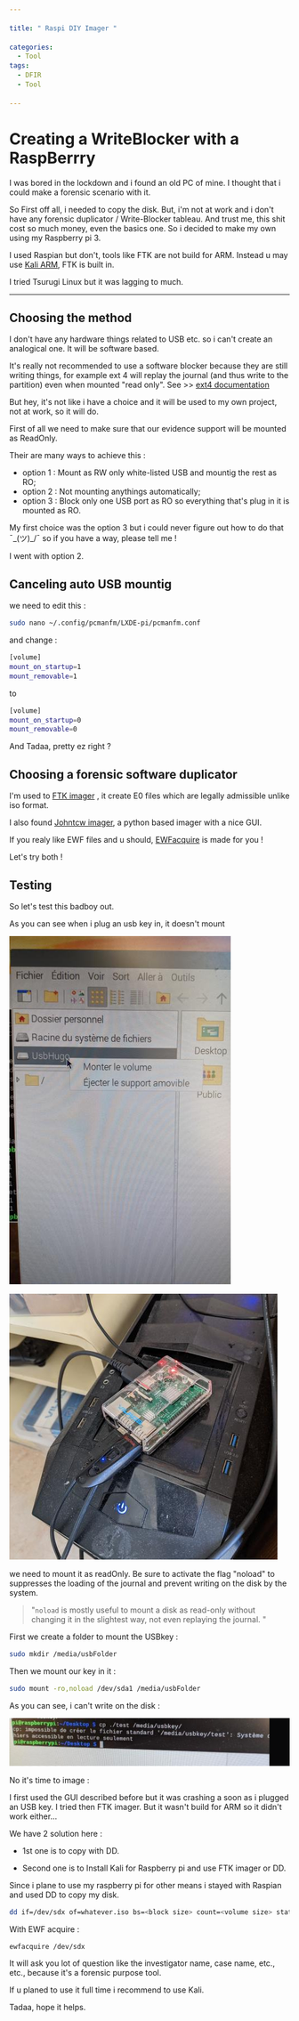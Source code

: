 ```yaml
---

title: " Raspi DIY Imager "

categories:
  - Tool
tags:
  - DFIR
  - Tool

---
```


# Creating a  WriteBlocker with a  RaspBerrry

I  was bored in the lockdown and i found an old PC of mine. I thought  that i could make a forensic scenario with it.

So First off all, i needed to copy the disk. But, i'm not at work and i don't have any forensic duplicator / Write-Blocker tableau. And trust me, this shit cost so much money, even the basics one. So i decided to make my own using my Raspberry pi 3.

I used Raspian but don't, tools like FTK are not build for ARM. Instead u may use [Kali ARM](https://www.kali.org/docs/arm/kali-linux-raspberry-pi/. "kali for raspberry"), FTK is built in.

I tried Tsurugi Linux but it was lagging to much.

---

## Choosing the method

I don't have any hardware things related to USB etc. so i can't create an analogical one. It will be software based.

It's really not recommended to use  a software blocker because they are still writing things, for example ext 4 will replay the journal (and thus write to the partition) even when mounted "read only". See >>  [ext4 documentation](https://www.kernel.org/doc/Documentation/filesystems/ext4.txt "ext4 documentation")

But hey, it's not like i have a choice and it will be used to my own project, not at work, so it will do.

First of all we need to make sure that our evidence support will be mounted as ReadOnly.

Their are  many ways to achieve this : 

- option 1 : Mount as RW only white-listed USB and mountig the rest as RO;
- option 2 : Not mounting anythings automatically;
- option 3 : Block only one USB port as RO so everything that's plug in it is mounted as RO.

My first choice was the option 3 but i could never figure out how to do that  ¯\_(ツ)_/¯ so if you have a way, please tell me !

I went with option 2.

## Canceling auto USB mountig 

we need  to edit this : 

```bash
sudo nano ~/.config/pcmanfm/LXDE-pi/pcmanfm.conf
```

and change : 

```bash
[volume]
mount_on_startup=1
mount_removable=1
```

to

```bash
[volume]
mount_on_startup=0
mount_removable=0
```

And Tadaa, pretty ez right ? 

## Choosing a forensic software duplicator

I'm used to [FTK imager](https://accessdata.com/product-download/debian-and-ubuntu-x64-3-1-1 "ftk") , it create E0 files which are legally admissible unlike iso format.

I also found [Johntcw imager](https://github.com/johntcw/Forensic-Imager "Johntcw imager"), a python  based imager with a nice GUI.

If you realy like EWF files and u should, [EWFacquire](https://linux.die.net/man/1/ewfacquire "ewfacquire") is made for you ! 

Let's try both ! 

## Testing

So let's test this badboy out.

As you can see when i plug an usb key in, it doesn't mount

![usbNotmounted](/assets/images/raspImager/ntmounted.png?raw=true "not mounted")

![usb](/assets/images/raspImager/usbPlug.png?raw=true "usbPluged")

we need to mount it as readOnly. Be sure to activate the flag "noload" to suppresses the loading of the journal and prevent writing on the disk by the system.

> "`noload` is mostly useful to mount a disk as read-only without changing it in the slightest way, not even replaying the journal. "

First we create a folder to mount the USBkey : 

```bash
sudo mkdir /media/usbFolder
```

Then we mount our key in it : 

```bash
sudo mount -ro,noload /dev/sda1 /media/usbFolder
```

As you can see, i can't write on the disk : 

![errWrite](/assets/images/raspImager/trycpy.png?raw=true "errWrite")

No it's time to image : 

I first used the GUI described before but it was crashing a soon as i plugged an USB key. I tried then FTK imager. But it wasn't build for ARM so it didn't work either...

We have 2 solution here :

- 1st one is to copy with DD.

- Second one is to Install Kali for Raspberry pi and use FTK imager or DD.

Since i plane to use my raspberry pi for other means i stayed with Raspian and used DD to copy my disk.

```bash
dd if=/dev/sdx of=whatever.iso bs=<block size> count=<volume size> status=progress
```

With EWF acquire : 

```bash
ewfacquire /dev/sdx
```

It will ask you lot of question like the investigator name, case name, etc., etc., because it's a forensic purpose tool.

 If u planed to use it full time i recommend to use Kali.

Tadaa, hope it helps.



